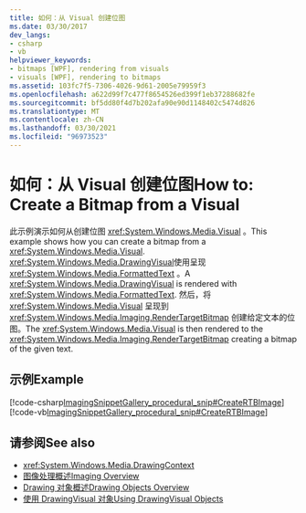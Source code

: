 ```yaml
---
title: 如何：从 Visual 创建位图
ms.date: 03/30/2017
dev_langs:
- csharp
- vb
helpviewer_keywords:
- bitmaps [WPF], rendering from visuals
- visuals [WPF], rendering to bitmaps
ms.assetid: 103fc7f5-7306-4026-9d61-2005e79959f3
ms.openlocfilehash: a622d99f7c477f8654526ed399f1eb37288682fe
ms.sourcegitcommit: bf5dd80f4d7b202afa90e90d1148402c5474d826
ms.translationtype: MT
ms.contentlocale: zh-CN
ms.lasthandoff: 03/30/2021
ms.locfileid: "96973523"
---
```

# <a name="how-to-create-a-bitmap-from-a-visual"></a><span data-ttu-id="b2eb9-102">如何：从 Visual 创建位图</span><span class="sxs-lookup"><span data-stu-id="b2eb9-102">How to: Create a Bitmap from a Visual</span></span>
<span data-ttu-id="b2eb9-103">此示例演示如何从创建位图 <xref:System.Windows.Media.Visual> 。</span><span class="sxs-lookup"><span data-stu-id="b2eb9-103">This example shows how you can create a bitmap from a <xref:System.Windows.Media.Visual>.</span></span> <span data-ttu-id="b2eb9-104"><xref:System.Windows.Media.DrawingVisual>使用呈现 <xref:System.Windows.Media.FormattedText> 。</span><span class="sxs-lookup"><span data-stu-id="b2eb9-104">A <xref:System.Windows.Media.DrawingVisual> is rendered with <xref:System.Windows.Media.FormattedText>.</span></span> <span data-ttu-id="b2eb9-105">然后，将 <xref:System.Windows.Media.Visual> 呈现到 <xref:System.Windows.Media.Imaging.RenderTargetBitmap> 创建给定文本的位图。</span><span class="sxs-lookup"><span data-stu-id="b2eb9-105">The <xref:System.Windows.Media.Visual> is then rendered to the <xref:System.Windows.Media.Imaging.RenderTargetBitmap> creating a bitmap of the given text.</span></span>  
  
## <a name="example"></a><span data-ttu-id="b2eb9-106">示例</span><span class="sxs-lookup"><span data-stu-id="b2eb9-106">Example</span></span>  
 [!code-csharp[ImagingSnippetGallery_procedural_snip#CreateRTBImage](~/samples/snippets/csharp/VS_Snippets_Wpf/ImagingSnippetGallery_procedural_snip/CSharp/RenderTargetBitmapExample.cs#creatertbimage)]
 [!code-vb[ImagingSnippetGallery_procedural_snip#CreateRTBImage](~/samples/snippets/visualbasic/VS_Snippets_Wpf/ImagingSnippetGallery_procedural_snip/VB/RenderTargetBitmapExample.vb#creatertbimage)]  
  
## <a name="see-also"></a><span data-ttu-id="b2eb9-107">请参阅</span><span class="sxs-lookup"><span data-stu-id="b2eb9-107">See also</span></span>

- <xref:System.Windows.Media.DrawingContext>
- [<span data-ttu-id="b2eb9-108">图像处理概述</span><span class="sxs-lookup"><span data-stu-id="b2eb9-108">Imaging Overview</span></span>](imaging-overview.md)
- [<span data-ttu-id="b2eb9-109">Drawing 对象概述</span><span class="sxs-lookup"><span data-stu-id="b2eb9-109">Drawing Objects Overview</span></span>](drawing-objects-overview.md)
- [<span data-ttu-id="b2eb9-110">使用 DrawingVisual 对象</span><span class="sxs-lookup"><span data-stu-id="b2eb9-110">Using DrawingVisual Objects</span></span>](using-drawingvisual-objects.md)
